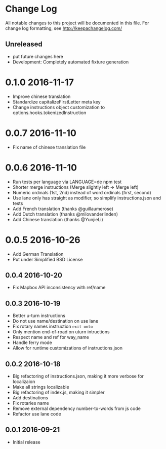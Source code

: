 # Change Log
All notable changes to this project will be documented in this file. For change log formatting, see http://keepachangelog.com/

## Unreleased

- put future changes here
- Development: Completely automated fixture generation

# 0.1.0 2016-11-17

- Improve chinese translation
- Standardize capitalizeFirstLetter meta key
- Change instructions object customization to options.hooks.tokenizedInstruction

# 0.0.7 2016-11-10

- Fix name of chinese translation file

# 0.0.6 2016-11-10

- Run tests per language via LANGUAGE=de npm test
- Shorter merge instructions (Merge slightly left -> Merge left)
- Numeric ordinals (1st, 2nd) instead of word ordinals (first, second)
- Use lane only has straight as modifier, so simplify instructions.json and tests
- Add French translation (thanks @guillaumerose)
- Add Dutch translation (thanks @milovanderlinden)
- Add Chinese translation (thanks @YunjieLi)

# 0.0.5 2016-10-26

- Add German Translation
- Put under Simplified BSD License

## 0.0.4 2016-10-20

- Fix Mapbox API inconsistency with ref/name

## 0.0.3 2016-10-19

- Better u-turn instructions
- Do not use name/destination on use lane
- Fix rotary names instruction `exit onto`
- Only mention end-of-road on uturn intructions
- Respect name and ref for way_name
- Handle ferry mode
- Allow for runtime customizations of instructions.json

## 0.0.2 2016-10-18

- Big refactoring of instructions.json, making it more verbose for localizaion
- Make all strings localizable
- Big refactoring of index.js, making it simpler
- Add destinations
- Fix rotaries name
- Remove external dependency number-to-words from js code
- Refactor use lane code

## 0.0.1 2016-09-21

- Initial release

